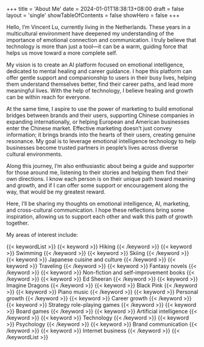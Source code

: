 +++
title = 'About Me'
date = 2024-01-01T18:38:13+08:00
draft = false
layout = 'single'
showTableOfContents = false
showHero = false
+++


Hello, I’m Vincent Lu, currently living in the Netherlands. These years in a multicultural environment have deepened my understanding of the importance of emotional connection and communication. I truly believe that technology is more than just a tool—it can be a warm, guiding force that helps us move toward a more complete self.

My vision is to create an AI platform focused on emotional intelligence, dedicated to mental healing and career guidance. I hope this platform can offer gentle support and companionship to users in their busy lives, helping them understand themselves better, find their career paths, and lead more meaningful lives. With the help of technology, I believe healing and growth can be within reach for everyone.

At the same time, I aspire to use the power of marketing to build emotional bridges between brands and their users, supporting Chinese companies in expanding internationally, or helping European and American businesses enter the Chinese market. Effective marketing doesn’t just convey information; it brings brands into the hearts of their users, creating genuine resonance. My goal is to leverage emotional intelligence technology to help businesses become trusted partners in people’s lives across diverse cultural environments.

Along this journey, I’m also enthusiastic about being a guide and supporter for those around me, listening to their stories and helping them find their own directions. I know each person is on their unique path toward meaning and growth, and if I can offer some support or encouragement along the way, that would be my greatest reward.

Here, I’ll be sharing my thoughts on emotional intelligence, AI, marketing, and cross-cultural communication. I hope these reflections bring some inspiration, allowing us to support each other and walk this path of growth together.

My areas of interest include:

{{< keywordList >}}
{{< keyword >}} Hiking {{< /keyword >}}
{{< keyword >}} Swimming {{< /keyword >}}
{{< keyword >}} Skiing {{< /keyword >}}
{{< keyword >}} Japanese cuisine and culture {{< /keyword >}}
{{< keyword >}} Traveling {{< /keyword >}}
{{< keyword >}} Fantasy novels {{< /keyword >}}
{{< keyword >}} Non-fiction and self-improvement books {{< /keyword >}}
{{< keyword >}} Ed Sheeran {{< /keyword >}}
{{< keyword >}} Imagine Dragons {{< /keyword >}}
{{< keyword >}} Black Pink {{< /keyword >}}
{{< keyword >}} Piano music {{< /keyword >}}
{{< keyword >}} Personal growth {{< /keyword >}}
{{< keyword >}} Career growth {{< /keyword >}}
{{< keyword >}} Strategy role-playing games {{< /keyword >}}
{{< keyword >}} Board games {{< /keyword >}}
{{< keyword >}} Artificial intelligence {{< /keyword >}}
{{< keyword >}} Technology {{< /keyword >}}
{{< keyword >}} Psychology {{< /keyword >}}
{{< keyword >}} Brand communication {{< /keyword >}}
{{< keyword >}} Internet business {{< /keyword >}}
{{< /keywordList >}}

